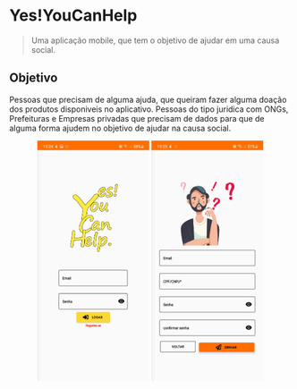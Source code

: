 # Yes!YouCanHelp
> Uma aplicação mobile, que tem o objetivo de ajudar em uma causa social.

## Objetivo
Pessoas que precisam de alguma ajuda, que queiram fazer alguma doação dos produtos disponiveis no aplicativo.
Pessoas do tipo juridica com ONGs, Prefeituras e Empresas privadas que precisam de dados para que de alguma forma ajudem no objetivo de ajudar na causa social.

<p align="center" width="100%">
        <img src="fotosreadme/login_image.jpg"
            alt="login screen"
            width="200" height="430" />
        <img src="fotosreadme/forgot_password.jpg"
            alt="login screen"
            width="200" height="430" />
</p>

